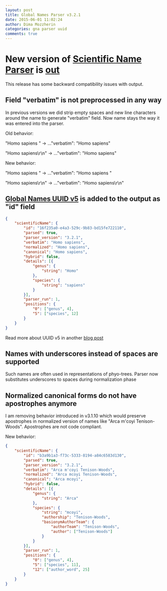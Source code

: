 ```yaml
---
layout: post
title: Global Names Parser v3.2.1
date: 2015-06-01 11:02:24
author: Dima Mozzherin
categories: gna parser uuid
comments: true
---
```


New version of [Scientific Name Parser][parser] is [out][gem]
=============================================================

This release has some backward compatibility issues with output.

Field "verbatim" is not preprocessed in any way
----------------------------------------------------

In previous versions we did strip empty spaces and new line characters around
the name to generate "verbatim" field. Now name stays the way it was entered
into the parser.

Old behavior:

"Homo sapiens    " -> ..."verbatim": "Homo sapiens"

"Homo sapiens\r\n" -> ..."verbatim": "Homo sapiens"

New behavior:

"Homo sapiens    " -> ..."verbatim": "Homo sapiens    "

"Homo sapiens\r\n" -> ..."verbatim": "Homo sapiens\r\n"

[Global Names UUID v5][uuid_blog] is added to the output as "id" field
----------------------------------------------------------------------

```json
{
    "scientificName": {
        "id": "16f235a0-e4a3-529c-9b83-bd15fe722110",
        "parsed": true,
        "parser_version": "3.2.1",
        "verbatim": "Homo sapiens",
        "normalized": "Homo sapiens",
        "canonical": "Homo sapiens",
        "hybrid": false,
        "details": [{
            "genus": {
                "string": "Homo"
            },
            "species": {
                "string": "sapiens"
            }
        }],
        "parser_run": 1,
        "positions": {
            "0": ["genus", 4],
            "5": ["species", 12]
        }
    }
}
```
Read more about UUID v5 in another [blog post][uuid_blog]

Names with underscores instead of spaces are supported
------------------------------------------------------

Such names are often used in representations of phyo-trees. Parser now
substitutes underscores to spaces during normalization phase

Normalized canonical forms do not have apostrophes anymore
----------------------------------------------------------

I am removing behavior introduced in v3.1.10 which would preserve apostrophes
in normalized version of names like "Arca m'coyi Tenison-Woods". Apostrophes
are not code compliant.

New behavior:

```json
{
    "scientificName": {
        "id": "b3a9b1a3-f73c-5333-8194-a84c6583d130",
        "parsed": true,
        "parser_version": "3.2.1",
        "verbatim": "Arca m'coyi Tenison-Woods",
        "normalized": "Arca mcoyi Tenison-Woods",
        "canonical": "Arca mcoyi",
        "hybrid": false,
        "details": [{
            "genus": {
                "string": "Arca"
            },
            "species": {
                "string": "mcoyi",
                "authorship": "Tenison-Woods",
                "basionymAuthorTeam": {
                    "authorTeam": "Tenison-Woods",
                    "author": ["Tenison-Woods"]
                }
            }
        }],
        "parser_run": 1,
        "positions": {
            "0": ["genus", 4],
            "5": ["species", 11],
            "12": ["author_word", 25]
        }
    }
}
```

[parser]: https://github.com/GlobalNamesArchitecture/biodiversity
[gem]: https://rubygems.org/gems/biodiversity
[uuid_blog]: http://globalnamesarchitecture.github.io/gna/uuid/2015/05/31/gn-uuid-0-5-0.html
